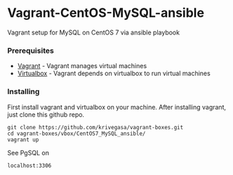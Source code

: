 # Vagrant-CentOS-MySQL-ansible

Vagrant setup for MySQL on CentOS 7 via ansible playbook

### Prerequisites

* [Vagrant](https://www.vagrantup.com/intro/getting-started/install.html) - Vagrant manages virtual machines 
* [Virtualbox](https://www.virtualbox.org/wiki/Linux_Downloads) - Vagrant depends on virtualbox to run virtual machines 

### Installing

First install vagrant and virtualbox on your machine. 
After installing vagrant, just clone this github repo.

```
git clone https://github.com/krivegasa/vagrant-boxes.git
cd vagrant-boxes/vbox/CentOS7_MySQL_ansible/
vagrant up
```
See PgSQL on

```
localhost:3306
```

